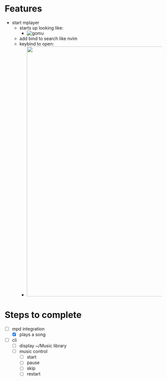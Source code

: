 # Features
- start mplayer
    - starts up looking like:
        - ![gomu](https://user-images.githubusercontent.com/50593529/107107772-37fdc000-686e-11eb-8c0f-c7d7f43f3c80.png)
    - add bind to search like nvim
    - keybind to open:
        - <img width="800px" src="https://github.com/user-attachments/assets/97aa278e-432c-4ea5-961a-840eac1cefe7" />

# Steps to complete
- [ ] mpd integration
    - [x] plays a song
- [ ] cli
    - [ ] display ~/Music library
    - [ ] music control
        - [ ] start
        - [ ] pause
        - [ ] skip
        - [ ] restart

